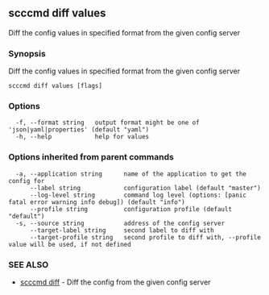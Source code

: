 ## scccmd diff values

Diff the config values in specified format from the given config server

### Synopsis

Diff the config values in specified format from the given config server

```
scccmd diff values [flags]
```

### Options

```
  -f, --format string   output format might be one of 'json|yaml|properties' (default "yaml")
  -h, --help            help for values
```

### Options inherited from parent commands

```
  -a, --application string      name of the application to get the config for
      --label string            configuration label (default "master")
      --log-level string        command log level (options: [panic fatal error warning info debug]) (default "info")
      --profile string          configuration profile (default "default")
  -s, --source string           address of the config server
      --target-label string     second label to diff with
      --target-profile string   second profile to diff with, --profile value will be used, if not defined
```

### SEE ALSO

* [scccmd diff](scccmd_diff.md)	 - Diff the config from the given config server


